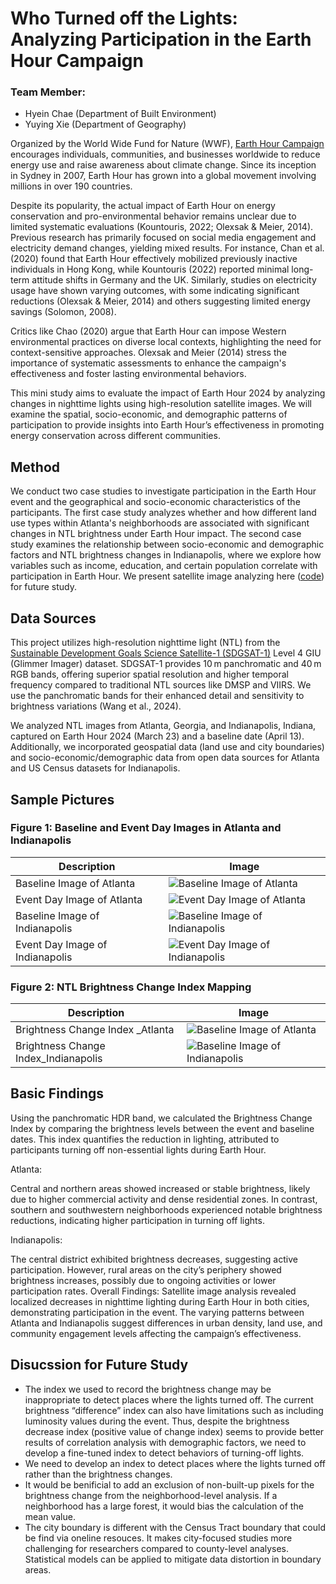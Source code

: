 # Who Turned off the Lights: Analyzing Participation in the Earth Hour Campaign

### Team Member:
- Hyein Chae (Department of Built Environment)
- Yuying Xie (Department of Geography)

Organized by the World Wide Fund for Nature (WWF), [Earth Hour Campaign](https://www.earthhour.org/) encourages individuals, communities, and businesses worldwide to reduce energy use and raise awareness about climate change. Since its inception in Sydney in 2007, Earth Hour has grown into a global movement involving millions in over 190 countries.

Despite its popularity, the actual impact of Earth Hour on energy conservation and pro-environmental behavior remains unclear due to limited systematic evaluations (Kountouris, 2022; Olexsak & Meier, 2014). Previous research has primarily focused on social media engagement and electricity demand changes, yielding mixed results. For instance, Chan et al. (2020) found that Earth Hour effectively mobilized previously inactive individuals in Hong Kong, while Kountouris (2022) reported minimal long-term attitude shifts in Germany and the UK. Similarly, studies on electricity usage have shown varying outcomes, with some indicating significant reductions (Olexsak & Meier, 2014) and others suggesting limited energy savings (Solomon, 2008).

Critics like Chao (2020) argue that Earth Hour can impose Western environmental practices on diverse local contexts, highlighting the need for context-sensitive approaches. Olexsak and Meier (2014) stress the importance of systematic assessments to enhance the campaign's effectiveness and foster lasting environmental behaviors.

This mini study aims to evaluate the impact of Earth Hour 2024 by analyzing changes in nighttime lights using high-resolution satellite images. We will examine the spatial, socio-economic, and demographic patterns of participation to provide insights into Earth Hour’s effectiveness in promoting energy conservation across different communities.

## Method
We conduct two case studies to investigate participation in the Earth Hour event and the geographical and socio-economic characteristics of the participants. The first case study analyzes whether and how different land use types within Atlanta's neighborhoods are associated with significant changes in  NTL brightness under Earth Hour impact. The second case study examines the relationship between socio-economic and demographic factors and NTL brightness changes in Indianapolis, where we explore how variables such as income, education, and certain population correlate with participation in Earth Hour. We present satellite image analyzing here ([code](assets/Earth%20Engine%20Code)) for future study. 

## Data Sources
This project utilizes high-resolution nighttime light (NTL) from the [Sustainable Development Goals Science Satellite-1 (SDGSAT-1)](https://www.sdgsat.ac.cn/) Level 4 GIU (Glimmer Imager) dataset. SDGSAT-1 provides 10 m panchromatic and 40 m RGB bands, offering superior spatial resolution and higher temporal frequency compared to traditional NTL sources like DMSP and VIIRS. We use the panchromatic bands for their enhanced detail and sensitivity to brightness variations (Wang et al., 2024).

We analyzed NTL images from Atlanta, Georgia, and Indianapolis, Indiana, captured on Earth Hour 2024 (March 23) and a baseline date (April 13). Additionally, we incorporated geospatial data (land use and city boundaries) and socio-economic/demographic data from open data sources for Atlanta and US Census datasets for Indianapolis.

## Sample Pictures 


### Figure 1: Baseline and Event Day Images in Atlanta and Indianapolis

| Description                      | Image                                     |
|----------------------------------|-------------------------------------------|
| Baseline Image of Atlanta        | ![Baseline Image of Atlanta](assets/1.1.jpg)       |
| Event Day Image of Atlanta       | ![Event Day Image of Atlanta](assets/1.2.jpg)      |
| Baseline Image of Indianapolis    | ![Baseline Image of Indianapolis](assets/1.3.jpg) |
| Event Day Image of Indianapolis   | ![Event Day Image of Indianapolis](assets/1.4.jpg)|

### Figure 2: NTL Brightness Change Index Mapping

| Description                      | Image                                     |
|----------------------------------|-------------------------------------------|
| Brightness Change Index _Atlanta | ![Baseline Image of Atlanta](assets/2.1.jpg)       |
| Brightness Change Index_Indianapolis    | ![Baseline Image of Indianapolis](assets/2.2.jpg) |


## Basic Findings
Using the panchromatic HDR band, we calculated the Brightness Change Index by comparing the brightness levels between the event and baseline dates. This index quantifies the reduction in lighting, attributed to participants turning off non-essential lights during Earth Hour.

Atlanta:

Central and northern areas showed increased or stable brightness, likely due to higher commercial activity and dense residential zones. In contrast, southern and southwestern neighborhoods experienced notable brightness reductions, indicating higher participation in turning off lights.

Indianapolis:

The central district exhibited brightness decreases, suggesting active participation. However, rural areas on the city’s periphery showed brightness increases, possibly due to ongoing activities or lower participation rates.
Overall Findings: Satellite image analysis revealed localized decreases in nighttime lighting during Earth Hour in both cities, demonstrating participation in the event. The varying patterns between Atlanta and Indianapolis suggest differences in urban density, land use, and community engagement levels affecting the campaign’s effectiveness.

## Disucssion for Future Study 
- The index we used to record the brightness change may be inappropriate to detect places where the lights turned off. The current brightness “difference” index can also have limitations such as including luminosity values during the event. Thus, despite the brightness decrease index (positive value of change index) seems to provide better results of correlation analysis with demographic factors, we need to develop a fine-tuned index to detect behaviors of turning-off lights. 
- We need to develop an index to detect places where the lights turned off rather than the brightness changes.
- It would be benificial to add an exclusion of non-built-up pixels for the brightness change from the neighborhood-level analysis. If a neighborhood has a large forest, it would bias the calculation of the mean value.
- The city boundary is different with the Census Tract boundary that could be find via oneline resouces. It makes city-focused studies more challenging for researchers compared to county-level analyses. Statistical models can be applied to mitigate data distortion in boundary areas.